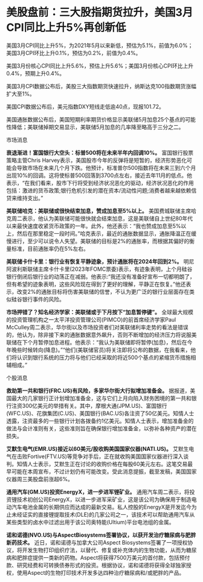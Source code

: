 # 美股盘前：三大股指期货拉升，美国3月CPI同比上升5%再创新低

美国3月CPI同比上升5%，为2021年5月以来新低，预估为5.1%，前值为6.0%；美国3月CPI环比上升0.1%，预估为0.2%，前值为0.4%。

美国3月份核心CPI同比上升5.6%，预估上升5.6%；美国3月份核心CPI环比上升0.4%，预期上升0.4%。

美国3月CPI数据公布后，美股三大指数期货快速拉升，纳斯达克100指数期货涨幅扩大至1%。

美国CPI数据公布后，美元指数DXY短线走低逾40点，现报101.72。

美国通胀数据公布后，美国短期利率期货价格显示美联储5月加息25个基点的可能性降低；美联储掉期交易显示，美联储5月加息的几率降至略高于三分之二。

市场消息

**衰退渐进！富国银行大空头：标普500将在未来半年内回调10%。** 富国银行股票策略主管Chris
Harvey表示，美国股市今年的反弹将是短暂的，经济形势恶化可能会导致市场在未来几个月下跌。他预计，标准普尔500指数将在未来三到六个月出现10%的回调。这将使标普500回落到3700点左右，接近去年11月的低点。他表示，“在我们看来，股市下行将受到经济状况恶化的驱动，经济状况恶化的作用包括：激进的货币政策;银行危机引发的潜在资本/流动性问题;消费者越来越依赖信贷来维持支出。”

**美联储哈克：美联储或很快结束加息，赞成加息至5%以上。**
美国费城联储主席哈克周二表示，他认为美联储可能很快就会结束加息，这是美联储自上世纪80年代以来最快速度收紧货币政策的一年。此外，他还表示：“我也赞成加息至5%以上，然后在那里稳定一段时间。”哈克表示，最近的通胀数据显示，通胀降温正在缓慢进行，至少可以说令人失望。美联储的目标是2%的通胀率，而根据其偏好的衡量标准，目前通胀率仍在5%左右。

**美联储卡什卡里：银行业有恢复平静迹象，预计通胀将在2024年回到2%。**
明尼阿波利斯联储主席卡什卡里(2023年FOMC票委)表示，有迹象表明，上个月硅谷银行倒闭后银行业的动荡正在减弱。他表示:“我还没有准备好宣布一切都明朗了，但有希望的迹象表明，这些风险现在得到了更好的理解，平静正在恢复。”他还表示，改变2%的通胀目标将伤害美联储的信誉，不认为更广泛的银行业层面存在类似硅谷银行事件的风险。

**市场押错了？知名经济学家：美联储或于下月按下“加息暂停键”。** 全球最大规模的投资管理机构之一太平洋投资管理公司(PIMCO)的前首席经济学家Paul
McCulley周二表示，华尔街以及市场投资者们对美联储利率走势的看法是错误的，他认为，除非接下来的通胀数据意外飙升，否则不断增加的经济压力将说服美联储在下个月暂停加息进程。他表示：“我认为美联储即将暂停(加息)，然后在今年晚些时候转向(降息)。”“他们(美联储官员)将关注即将公布的数据，在我看来，他们将认识到银行系统的压力将与他们已经采取的将近500个基点的紧缩货币措施相辅相成。”

个股消息

**救助第一共和银行(FRC.US)有风险，多家华尔街大行拟增加准备金。**
据报道，美国最大的几家银行正计划增加准备金，这与它们上月向陷入财务困境的第一共和银行注资300亿美元的举措有关。其中，摩根大通(JPM.US)、富国银行(WFC.US)、花旗集团(C.US)、美国银行(BAC.US)各注资了50亿美元。知情人士透露，注资最多的一些银行计划各拨备约1亿美元。知情人士表示，增加准备金的做法与会计准则有关，这些准则旨在确保银行增加准备金，以弥补各种资产的潜在损失。

**艾默生电气(EMR.US)接近以60美元/股收购美国国家仪器(NATI.US)。**
艾默生电气在击败Fortive(FTV.US)等竞争对手后，正在就收购美国国家仪器进行深入谈判。知情人士表示，艾默生正在讨论的收购价格在每股60美元左右。这笔交易最早可能在本周宣布，不过计划仍有可能改变。受此消息提振，截至发稿，美国国家仪器周三美股盘前涨超6%。

**通用汽车(GM.US)投资EnergyX，进一步进军锂矿业。**
通用汽车周二表示，将投资锂技术初创公司EnergyX，以进一步进军采矿业，这是该公司为确保用于制造电动汽车电池金属的长期供应而达成的最新交易。私人控股的EnergyX是开发迄今为止未经证实的直接锂提取技术(DLE)的几家公司之一，该技术可以帮助通用汽车从某些类型的卤水中过滤出用于该公司奥特能(Ultium)平台电池组的金属。

**诺和诺德(NVO.US)与AspectBiosystems签署协议，以获开发治疗糖尿病与肥胖新药技术。** 近日，诺和诺德与加拿大公司Aspect
Biosystems签署了一项授权协议，将开发生物打印组织疗法，以替代、修复或补充体内的生物功能，从而为糖尿病和肥胖症提供一类新的药物。Aspect将获得7500万美元的首付款，包括预付款、研究经费和可转换债券形式的投资。根据协议，诺和诺德将获得全球独家授权，使用Aspect的生物打印技术开发多达四种治疗糖尿病和/或肥胖的产品。

